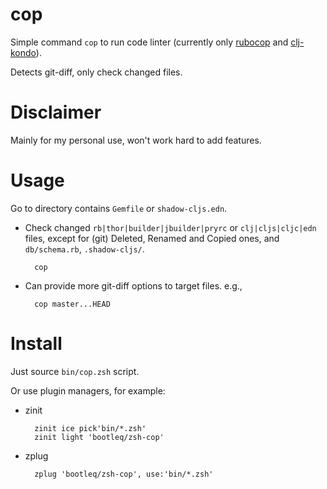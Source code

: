 # cop

Simple command `cop` to run code linter (currently only [rubocop][] and [clj-kondo][]).

Detects git-diff, only check changed files.


Disclaimer
==========

Mainly for my personal use, won't work hard to add features.


Usage
=====

Go to directory contains `Gemfile` or `shadow-cljs.edn`.

- Check changed `rb|thor|builder|jbuilder|pryrc` or `clj|cljs|cljc|edn` files, except for (git) Deleted, Renamed and Copied ones, and `db/schema.rb`, `.shadow-cljs/`.

        cop


- Can provide more git-diff options to target files. e.g.,

        cop master...HEAD


Install
=======

Just source `bin/cop.zsh` script.


Or use plugin managers, for example:

- zinit

        zinit ice pick'bin/*.zsh'
        zinit light 'bootleq/zsh-cop'

- zplug

        zplug 'bootleq/zsh-cop', use:'bin/*.zsh'



[rubocop]: https://github.com/rubocop-hq/rubocop
[clj-kondo]: https://github.com/borkdude/clj-kondo
